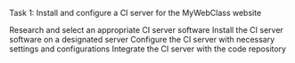Task 1: Install and configure a CI server for the MyWebClass website

Research and select an appropriate CI server software
Install the CI server software on a designated server
Configure the CI server with necessary settings and configurations
Integrate the CI server with the code repository
